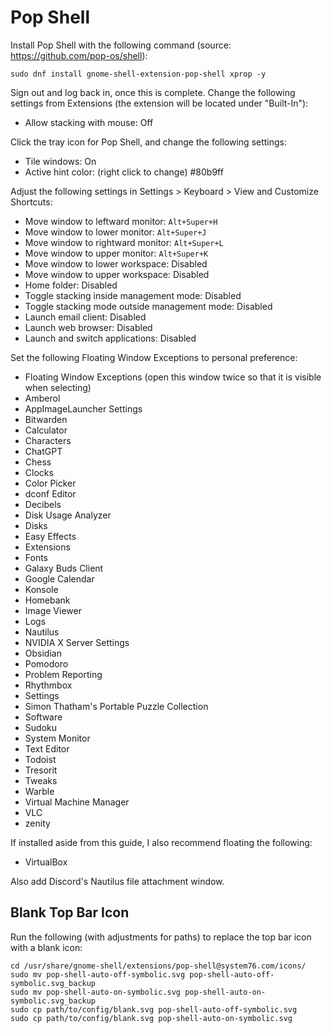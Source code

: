 # Pop Shell

Install Pop Shell with the following command (source: https://github.com/pop-os/shell):

```
sudo dnf install gnome-shell-extension-pop-shell xprop -y
```

Sign out and log back in, once this is complete. Change the following settings from Extensions (the extension will be located under "Built-In"):

- Allow stacking with mouse: Off

Click the tray icon for Pop Shell, and change the following settings:

- Tile windows: On
- Active hint color: (right click to change) #80b9ff

Adjust the following settings in Settings > Keyboard > View and Customize Shortcuts:

- Move window to leftward monitor: `Alt+Super+H`
- Move window to lower monitor: `Alt+Super+J`
- Move window to rightward monitor: `Alt+Super+L`
- Move window to upper monitor: `Alt+Super+K`
- Move window to lower workspace: Disabled
- Move window to upper workspace: Disabled
- Home folder: Disabled
- Toggle stacking inside management mode: Disabled
- Toggle stacking mode outside management mode: Disabled
- Launch email client: Disabled
- Launch web browser: Disabled
- Launch and switch applications: Disabled

Set the following Floating Window Exceptions to personal preference:

- Floating Window Exceptions (open this window twice so that it is visible when selecting)
- Amberol
- AppImageLauncher Settings
- Bitwarden
- Calculator
- Characters
- ChatGPT
- Chess
- Clocks
- Color Picker
- dconf Editor
- Decibels
- Disk Usage Analyzer
- Disks
- Easy Effects
- Extensions
- Fonts
- Galaxy Buds Client
- Google Calendar
- Konsole
- Homebank
- Image Viewer
- Logs
- Nautilus
- NVIDIA X Server Settings
- Obsidian
- Pomodoro
- Problem Reporting
- Rhythmbox
- Settings
- Simon Thatham's Portable Puzzle Collection
- Software
- Sudoku
- System Monitor
- Text Editor
- Todoist
- Tresorit
- Tweaks
- Warble
- Virtual Machine Manager
- VLC
- zenity

If installed aside from this guide, I also recommend floating the following:

- VirtualBox

Also add Discord's Nautilus file attachment window.

## Blank Top Bar Icon

Run the following (with adjustments for paths) to replace the top bar icon with a blank icon:

```
cd /usr/share/gnome-shell/extensions/pop-shell@system76.com/icons/
sudo mv pop-shell-auto-off-symbolic.svg pop-shell-auto-off-symbolic.svg_backup
sudo mv pop-shell-auto-on-symbolic.svg pop-shell-auto-on-symbolic.svg_backup
sudo cp path/to/config/blank.svg pop-shell-auto-off-symbolic.svg
sudo cp path/to/config/blank.svg pop-shell-auto-on-symbolic.svg
```
